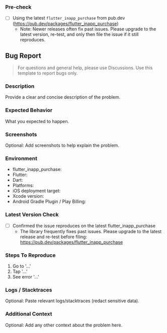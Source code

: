 ### Pre-check

- [ ] Using the latest `flutter_inapp_purchase` from pub.dev (https://pub.dev/packages/flutter_inapp_purchase)
  - Note: Newer releases often fix past issues. Please upgrade to the latest version, re-test, and only then file the issue if it still reproduces.

## Bug Report

> For questions and general help, please use Discussions. Use this template to report bugs only.

### Description
Provide a clear and concise description of the problem.

### Expected Behavior
What you expected to happen.

### Screenshots
Optional: Add screenshots to help explain the problem.

### Environment
- flutter_inapp_purchase: <!-- e.g., 6.5.3 -->
- Flutter: <!-- flutter --version -->
- Dart: <!-- dart --version (optional) -->
- Platforms: <!-- iOS / Android; emulator/simulator or real device -->
- iOS deployment target: <!-- e.g., 15.0 -->
- Xcode version: <!-- e.g., 15.4 -->
- Android Gradle Plugin / Play Billing: <!-- optional -->

### Latest Version Check
- [ ] Confirmed the issue reproduces on the latest flutter_inapp_purchase
  - The library frequently fixes past issues. Please upgrade to the latest release and re-test before filing: https://pub.dev/packages/flutter_inapp_purchase

### Steps To Reproduce
1. Go to '...'
2. Tap '...'
3. See error '...'

### Logs / Stacktraces
Optional: Paste relevant logs/stacktraces (redact sensitive data).

### Additional Context
Optional: Add any other context about the problem here.

